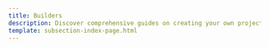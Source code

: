 ```yaml
---
title: Builders
description: Discover comprehensive guides on creating your own projects, understanding API endpoints, and harnessing the power of development libraries and APIs.
template: subsection-index-page.html
---
```

